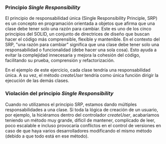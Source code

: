 ### Principio *Single Responsibility*
El principio de responsabilidad única (Single Responsibility Principle, SRP) es un concepto en programación orientada a objetos que afirma que una clase debe tener solo una razón para cambiar. Este es uno de los cinco principios del SOLID, un conjunto de directrices de diseño que buscan hacer el código más comprensible, flexible y mantenible. En el contexto del SRP, "una razón para cambiar" significa que una clase debe tener solo una responsabilidad o funcionalidad (debe hacer una sola cosa). Esto ayuda a evitar la complejidad innecesaria y mejora la cohesión del código, facilitando su prueba, comprensión y refactorización.

En el ejemplo de este ejercicio, cada clase tendría una responsabilidad única. A su vez, el método *createUser* tendría como única función dirigir la ejecución de las demás clases.

### Violación del principio *Single Responsibility*
Cuando no utilizamos el principio SRP, estamos dando múltiples responsabilidades a una clase. Si toda la lógica de creación de un usuario, por ejemplo, la hiciéramos dentro del controlador *createUser*, acabaríamos teniendo un método muy grande, difícil de mantener, complicado de leer, poco escalable e incluso provocaría conflictos en el control de versiones en caso de que haya varios desarrolladores modificando el mismo método (debido a que todo está en ese método).
